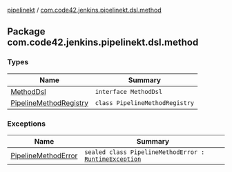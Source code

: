 [pipelinekt](../index.md) / [com.code42.jenkins.pipelinekt.dsl.method](./index.md)

## Package com.code42.jenkins.pipelinekt.dsl.method

### Types

| Name | Summary |
|---|---|
| [MethodDsl](-method-dsl/index.md) | `interface MethodDsl` |
| [PipelineMethodRegistry](-pipeline-method-registry/index.md) | `class PipelineMethodRegistry` |

### Exceptions

| Name | Summary |
|---|---|
| [PipelineMethodError](-pipeline-method-error/index.md) | `sealed class PipelineMethodError : `[`RuntimeException`](https://kotlinlang.org/api/latest/jvm/stdlib/kotlin/-runtime-exception/index.html) |
